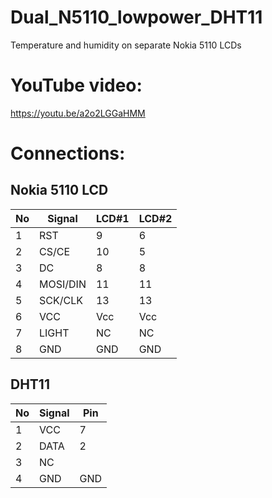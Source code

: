 # Dual_N5110_lowpower_DHT11
Temperature and humidity on separate Nokia 5110 LCDs

# YouTube video:
https://youtu.be/a2o2LGGaHMM

# Connections:
## Nokia 5110 LCD

|No|Signal | LCD#1|LCD#2|
|-|-|-|-|
| 1|RST | 9 | 6 |
| 2|CS/CE | 10 | 5|
| 3|DC| 8 | 8|
| 4| MOSI/DIN | 11|11|
|5| SCK/CLK |  13|13|
|6| VCC  | Vcc|Vcc| 
|7| LIGHT |NC|NC|
|8| GND |GND|GND|

## DHT11 
|No|Signal|Pin|
|-|-|-|
|1|VCC|7|
|2|DATA|2|
|3|NC||
|4|GND|GND|

